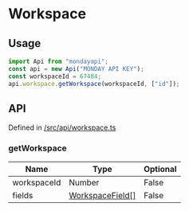 # Workspace

## Usage

```typescript
import Api from "mondayapi";
const api = new Api("MONDAY API KEY");
const workspaceId = 67484;
api.workspace.getWorkspace(workspaceId, ["id"]);
```

## API

Defined in [/src/api/workspace.ts](../src/api/workspace.ts)

### **getWorkspace**

| Name        | Type                                               | Optional |
| ----------- | -------------------------------------------------- | -------- |
| workspaceId | Number                                             | False    |
| fields      | [WorkspaceField[]](../src/interfaces/workspace.ts) | False    |
